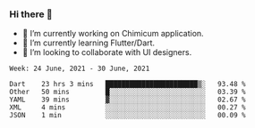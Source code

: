 ### Hi there 👋

<!--
**devcat37/devcat37** is a ✨ _special_ ✨ repository because its `README.md` (this file) appears on your GitHub profile.-->


- 🔭 I’m currently working on Chimicum application.
- 🌱 I’m currently learning Flutter/Dart.
- 👯 I’m looking to collaborate with UI designers.
<!-- - 🤔 I’m looking for help with ... -->

<!--START_SECTION:waka-->
```text
Week: 24 June, 2021 - 30 June, 2021

Dart    23 hrs 3 mins   ███████████████████████▒░   93.48 % 
Other   50 mins         █░░░░░░░░░░░░░░░░░░░░░░░░   03.39 % 
YAML    39 mins         ▓░░░░░░░░░░░░░░░░░░░░░░░░   02.67 % 
XML     4 mins          ░░░░░░░░░░░░░░░░░░░░░░░░░   00.27 % 
JSON    1 min           ░░░░░░░░░░░░░░░░░░░░░░░░░   00.09 % 
```
<!--END_SECTION:waka-->
